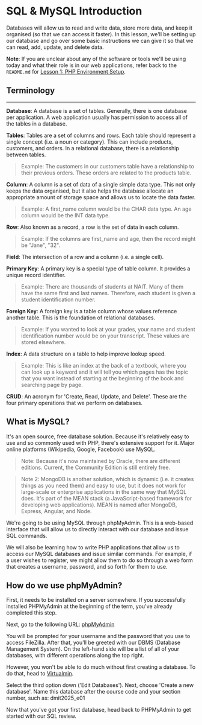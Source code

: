 # SQL & MySQL Introduction

Databases will allow us to read and write data, store more data, and keep it organised (so that we can access it faster). In this lesson, we'll be setting up our database and go over some basic instructions we can give it so that we can read, add, update, and delete data. 

**Note**: If you are unclear about any of the software or tools we'll be using today and what their role is in our web applications, refer back to the `README.md` for [Lesson 1: PHP Environment Setup](../../module-0/01-environment-setup/README.md).


## Terminology 

---

**Database**: A database is a set of tables. Generally, there is one database per application. A web application usually has permission to access all of the tables in a database. 

**Tables**: Tables are a set of columns and rows. Each table should represent a single concept (i.e. a noun or category). This can include products, customers, and orders. In a relational database, there is a relationship between tables. 

> Example: The customers in our customers table have a relationship to their previous orders. These orders are related to the products table. 

**Column**: A column is a set of data of a single simple data type. This not only keeps the data organised, but it also helps the database allocate an appropriate amount of storage space and allows us to locate the data faster.

> Example: A first_name column would be the CHAR data type. An age column would be the INT data type.

**Row**: Also known as a record, a row is the set of data in each column. 

> Example: If the columns are first_name and age, then the record might be "Jane", "32".

**Field**: The intersection of a row and a column (i.e. a single cell).

**Primary Key**: A primary key is a special type of table column. It provides a unique record identifier. 

> Example: There are thousands of students at NAIT. Many of them have the same first and last names. Therefore, each student is given a student identification number. 

**Foreign Key**: A foreign key is a table column whose values reference another table. This is the foundation of relational databases. 

> Example: If you wanted to look at your grades, your name and student identification number would be on your transcript. These values are stored elsewhere. 

**Index**: A data structure on a table to help improve lookup speed. 

> Example: This is like an index at the back of a textbook, where you can look up a keyword and it will tell you which pages has the topic that you want instead of starting at the beginning of the book and searching page by page.

**CRUD**: An acronym for 'Create, Read, Update, and Delete'. These are the four primary operations that we perform on databases. 


## What is MySQL?

It's an open source, free database solution. Because it's relatively easy to use and so commonly used with PHP, there's extensive support for it. Major online platforms (Wikipedia, Google, Facebook) use MySQL.

> Note: Because it's now maintained by Oracle, there are different editions. Current, the Community Edition is still entirely free. 

> Note 2: MongoDB is another solution, which is dynamic (i.e. it creates things as you need them) and easy to use, but it does not work for large-scale or enterprise applications in the same way that MySQL does. It's part of the MEAN stack (a JavaScript-based framework for developing web applications). MEAN is named after MongoDB, Express, Angular, and Node.

We're going to be using MySQL through phpMyAdmin. This is a web-based interface that will allow us to directly interact with our database and issue SQL commands. 

We will also be learning how to write PHP applications that allow us to access our MySQL databases and issue similar commands. For example, if a user wishes to register, we might allow them to do so through a web form that creates a username, password, and so forth for them to use. 


## How do we use phpMyAdmin?

First, it needs to be installed on a server somewhere. If you successfully installed PHPMyAdmin at the beginning of the term, you've already completed this step.

Next, go to the following URL: [phpMyAdmin](dmitstudent.ca/phpmyadmin)

You will be prompted for your username and the password that you use to access FileZilla. After that, you'll be greeted with our DBMS (Database Management System). On the left-hand side will be a list of all of your databases, with different operations along the top right.

However, you won't be able to do much without first creating a database. To do that, head to [Virtualmin](https://studentweb2.sicet.ca:10000/).

Select the third option down ('Edit Databases'). Next, choose 'Create a new database'. Name this database after the course code and your section number, such as: dmit2025_e01

Now that you've got your first database, head back to PHPMyAdmin to get started with our SQL review.